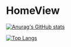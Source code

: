 # HomeView

[![Anurag's GitHub stats](https://github-readme-stats.vercel.app/api?username=WindowH22&show_icons=true&theme=radical)](https://github.com/anuraghazra/github-readme-stats)

[![Top Langs](https://github-readme-stats.vercel.app/api/top-langs/?username=WindowH22)](https://github.com/anuraghazra/github-readme-stats)
